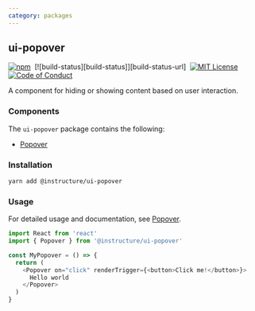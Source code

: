 ```yaml
---
category: packages
---
```


## ui-popover

[![npm][npm]][npm-url]&nbsp;
[![build-status][build-status]][build-status-url]&nbsp;
[![MIT License][license-badge]][license]&nbsp;
[![Code of Conduct][coc-badge]][coc]

A component for hiding or showing content based on user interaction.

### Components

The `ui-popover` package contains the following:

- [Popover](#Popover)

### Installation

```sh
yarn add @instructure/ui-popover
```

### Usage

For detailed usage and documentation, see [Popover](#Popover).

```js
import React from 'react'
import { Popover } from '@instructure/ui-popover'

const MyPopover = () => {
  return (
    <Popover on="click" renderTrigger={<button>Click me!</button>}>
      Hello world
    </Popover>
  )
}
```

[npm]: https://img.shields.io/npm/v/@instructure/ui-popover.svg
[npm-url]: https://npmjs.com/package/@instructure/ui-popover
[license-badge]: https://img.shields.io/npm/l/instructure-ui.svg?style=flat-square
[license]: https://github.com/instructure/instructure-ui/blob/master/LICENSE
[coc-badge]: https://img.shields.io/badge/code%20of-conduct-ff69b4.svg?style=flat-square
[coc]: https://github.com/instructure/instructure-ui/blob/master/CODE_OF_CONDUCT.md
